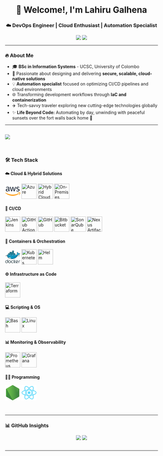 <h1 align="center">👋 Welcome!, I'm Lahiru Galhena</h1>
<h3 align="center">☁️ DevOps Engineer | Cloud Enthusiast | Automation Specialist</h3>

<p align="center">
  <a href="https://www.linkedin.com/in/lahiru-galhena/"><img src="https://img.shields.io/badge/LinkedIn-0A66C2?logo=linkedin&logoColor=white"></a>
  <a href="mailto:galhenachamika@gmail.com"><img src="https://img.shields.io/badge/Gmail-EA4335?logo=gmail&logoColor=white"></a>
</p>

---

### 🔥 About Me
- 🎓 **BSc in Information Systems** - UCSC, University of Colombo  
- 🚀 Passionate about designing and delivering **secure, scalable, cloud-native solutions**  
- 💡 **Automation specialist** focused on optimizing CI/CD pipelines and cloud environments  
- 🌐 Transforming development workflows through **IaC and containerization**  
- ✈️ Tech-savvy traveler exploring new cutting-edge technologies globally  
- ✨ **Life Beyond Code:** Automating by day, unwinding with peaceful sunsets over the fort walls back home 🌅
---

<br>
<img src="https://github-profile-trophy.vercel.app/?username=GLChamika&theme=darkhub&margin-w=15&margin-h=15&no-frame=true&rank=SSS,SS,S,AAA,AA,A,B,C" />
</p><br>

### 🛠️ Tech Stack

#### ☁️ Cloud & Hybrid Solutions
<img src="https://raw.githubusercontent.com/devicons/devicon/master/icons/amazonwebservices/amazonwebservices-original-wordmark.svg" width="50" height="50" title="AWS"/>  <img src="https://upload.wikimedia.org/wikipedia/commons/f/fa/Microsoft_Azure.svg" width="50" height="50" title="Azure"/>  <img src="https://cdn.jsdelivr.net/gh/walkxcode/dashboard-icons@main/svg/hybrid.svg" width="50" height="50" title="Hybrid Cloud"/>  <img src="https://cdn.jsdelivr.net/gh/walkxcode/dashboard-icons@main/svg/on-premises.svg" width="50" height="50" title="On-Premises"/>

#### 🚀 CI/CD
<img src="https://www.vectorlogo.zone/logos/jenkins/jenkins-icon.svg" width="50" height="50" title="Jenkins"/>  <img src="https://www.vectorlogo.zone/logos/github/github-icon.svg" width="50" height="50" title="GitHub Actions"/>  <img src="https://cdn.jsdelivr.net/gh/devicons/devicon/icons/github/github-original.svg" width="50" height="50" title="GitHub"/>  <img src="https://cdn.jsdelivr.net/gh/devicons/devicon/icons/bitbucket/bitbucket-original-wordmark.svg" width="50" height="50" title="Bitbucket"/>  <img src="https://cdn.jsdelivr.net/gh/devicons/devicon/icons/sonarqube/sonarqube-original.svg" width="50" height="50" title="SonarQube"/>  <img src="https://www.vectorlogo.zone/logos/sonatype_nexus_repository/sonatype_nexus_repository-icon.svg" width="50" height="50" title="Nexus Artifactory"/>

#### 🐳 Containers & Orchestration
<img src="https://raw.githubusercontent.com/devicons/devicon/master/icons/docker/docker-original-wordmark.svg" width="50" height="50" title="Docker"/>  <img src="https://www.vectorlogo.zone/logos/kubernetes/kubernetes-icon.svg" width="50" height="50" title="Kubernetes"/>  <img src="https://cdn.jsdelivr.net/gh/devicons/devicon/icons/helm/helm-original.svg" width="50" height="50" title="Helm"/>

#### ⚙️ Infrastructure as Code
<img src="https://www.vectorlogo.zone/logos/terraformio/terraformio-icon.svg" width="50" height="50" title="Terraform"/>

#### 💻 Scripting & OS
<img src="https://www.vectorlogo.zone/logos/gnu_bash/gnu_bash-icon.svg" width="50" height="50" title="Bash"/>  <img src="https://www.vectorlogo.zone/logos/linux/linux-icon.svg" width="50" height="50" title="Linux"/>

#### 📊 Monitoring & Observability
<img src="https://www.vectorlogo.zone/logos/prometheusio/prometheusio-icon.svg" width="50" height="50" title="Prometheus"/>  <img src="https://www.vectorlogo.zone/logos/grafana/grafana-icon.svg" width="50" height="50" title="Grafana"/>

#### 👨‍💻 Programming
<img src="https://raw.githubusercontent.com/devicons/devicon/master/icons/nodejs/nodejs-original.svg" width="50" height="50" title="Node.js"/>  <img src="https://raw.githubusercontent.com/devicons/devicon/master/icons/react/react-original.svg" width="50" height="50" title="React"/>

<br>

---

### 📊 GitHub Insights
<p align="center">
  <img src="https://github-readme-stats.vercel.app/api?username=GLChamika&theme=dark&show_icons=true&hide_border=true&include_all_commits=true" height="165"/>
  <img src="https://github-readme-streak-stats.herokuapp.com?user=GLChamika&theme=dark&hide_border=true&date_format=M%20j%5B%2C%20Y%5D" height="165"/>
  <br><br>
</p>

---
